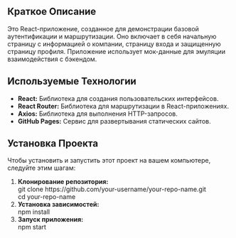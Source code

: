 <div class="section">
    <h2>Краткое Описание</h2>
    <p>Это React-приложение, созданное для демонстрации базовой аутентификации и маршрутизации. Оно включает в себя начальную страницу с информацией о компании, страницу входа и защищенную страницу профиля. Приложение использует мок-данные для эмуляции взаимодействия с бэкендом.</p>
</div>

<div class="section">
    <h2>Используемые Технологии</h2>
    <ul>
        <li><strong>React:</strong> Библиотека для создания пользовательских интерфейсов.</li>
        <li><strong>React Router:</strong> Библиотека для маршрутизации в React-приложениях.</li>
        <li><strong>Axios:</strong> Библиотека для выполнения HTTP-запросов.</li>
        <li><strong>GitHub Pages:</strong> Сервис для развертывания статических сайтов.</li>
    </ul>
</div>
<h2>Установка Проекта</h2>
    <p>Чтобы установить и запустить этот проект на вашем компьютере, следуйте этим шагам:</p>
    <ol>
        <li><strong>Клонирование репозитория:</strong>
            <div class="code">
                git clone https://github.com/your-username/your-repo-name.git<br>
                cd your-repo-name
            </div>
        </li>
        <li><strong>Установка зависимостей:</strong>
            <div class="code">
                npm install
            </div>
        </li>
        <li><strong>Запуск приложения:</strong>
            <div class="code">
                npm start
            </div>
        </li>

